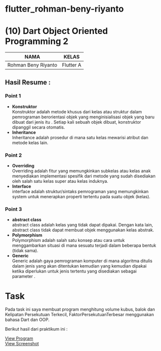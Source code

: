 # flutter_rohman-beny-riyanto
# (10) Dart Object Oriented Programming 2

| NAMA |  KELAS
|--|--|
| Rohman Beny Riyanto  |  Flutter A

## Hasil Resume :

### Point 1
- **Konstruktor**<br>Konstruktor adalah metode khusus dari kelas atau struktur dalam pemrograman berorientasi objek yang menginisialisasi objek yang baru dibuat dari jenis itu . Setiap kali sebuah objek dibuat, konstruktor dipanggil secara otomatis.
- **Inheritance**<br> Inheritance adalah prosedur di mana satu kelas mewarisi atribut dan metode kelas lain.

### Point 2
- **Overriding**<br>Overriding adalah fitur yang memungkinkan subkelas atau kelas anak menyediakan implementasi spesifik dari metode yang sudah disediakan oleh salah satu kelas super atau kelas induknya.
- **Interface**<br>interface adalah struktur/sintaks pemrograman yang memungkinkan system untuk menerapkan properti tertentu pada suatu objek (kelas).

### Point 3
- **abstract class**<br>abstract class adalah kelas yang tidak dapat dipakai. Dengan kata lain, abstract class tidak dapat membuat objek menggunakan kelas abstrak.
- **Polymorphism**<br>Polymorphism adalah salah satu konsep atau cara untuk menggambarkan situasi di mana sesuatu terjadi dalam beberapa bentuk (tidak sama).
- **Generic**<br> Generic adalah gaya pemrograman komputer di mana algoritma ditulis dalam jenis yang akan ditentukan kemudian yang kemudian dipakai ketika diperlukan untuk jenis tertentu yang disediakan sebagai parameter .

# Task
Pada task ini saya membuat program menghitung volume kubus, balok dan Kelipatan Persekutuan Terkecil, FaktorPersekutuanTerbesar menggunakan bahasa Dart dan OOP.

Berikut hasil dari praktikum ini :

[View Program](https://github.com/RohmanBenyRiyanto/flutter_rohman-beny-riyanto/tree/main/10_Dart%20Object%20Oriented%20Programming%202/praktikum/praktikum_10)<br>
[View Screenshot]()